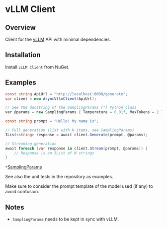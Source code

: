 ﻿# vLLM Client

## Overview

Client for the [vLLM](https://github.com/vllm-project/vllm) API with minimal dependencies.

## Installation

Install `vLLM Client` from NuGet.

## Examples

```csharp
const string ApiUrl = "http://localhost:8000/generate";
var client = new AsyncVllmClient(ApiUrl);

// See the docstring of the SamplingParams [*] Python class 
var @params = new SamplingParams { Temperature = 0.01f, MaxTokens = 2 };

const string prompt = "Hello! My name is";

// Full generation (list with N items, see SamplingParams)
IList<string> response = await client.Generate(prompt, @params);

// Streaming generation
await foreach (var response in client.Stream(prompt, @params)) {
    // Response is an IList of N strings
}
```

`*`[SamplingParams](https://github.com/vllm-project/vllm/blob/main/vllm/sampling_params.py)

See also the unit tests in the repository as examples.

Make sure to consider the prompt template of the model used (if any) to avoid confusion.

## Notes

- `SamplingParams` needs to be kept in sync with vLLM.
